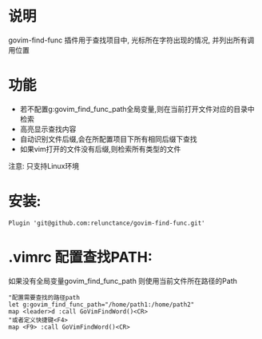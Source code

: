 # 说明
govim-find-func 插件用于查找项目中, 光标所在字符出现的情况, 并列出所有调用位置

# 功能
* 若不配置g:govim_find_func_path全局变量,则在当前打开文件对应的目录中检索
* 高亮显示查找内容
* 自动识别文件后缀,会在所配置项目下所有相同后缀下查找
* 如果vim打开的文件没有后缀,则检索所有类型的文件

注意: 只支持Linux环境 


# 安装:

```
Plugin 'git@github.com:relunctance/govim-find-func.git'
```

# .vimrc 配置查找PATH:
如果没有全局变量govim_find_func_path 则使用当前文件所在路径的Path
```
"配置需要查找的路径path 
let g:govim_find_func_path="/home/path1:/home/path2"
map <leader>d :call GoVimFindWord()<CR>
"或者定义快捷键<F4>
map <F9> :call GoVimFindWord()<CR>
```

